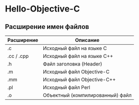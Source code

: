 # Hello-Objective-C

## Расширение имен файлов

| Расширение  | Описание |
| ------------- | ------------- |
| .c  | Исходный файл на языке C  |
| .cc / .cpp  | Исходный файл на языке C++  |
| .h | Файл заголовка (Header)  |
| .m  | Исходный файл Objective-C |
| .mm  | Исходный файл Objective-C++  |
| .pl  | Исходный файл Perl  |
| .o  | Объектный (компилированный) файл |
